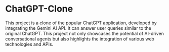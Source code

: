 # ChatGPT-Clone
This project is a clone of the popular ChatGPT application, developed by integrating the Gemini AI API. It can answer user queries similar to the original ChatGPT. This project not only showcases the potential of AI-driven conversational agents but also highlights the integration of various web technologies and APIs.
